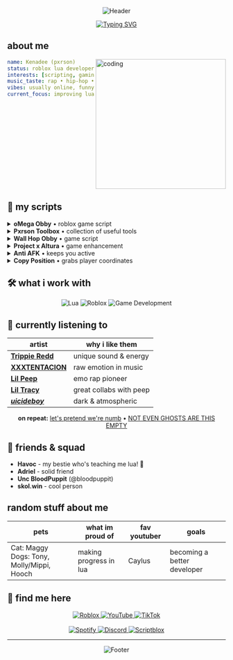 <div align="center">
  <img src="https://capsule-render.vercel.app/api?type=waving&color=gradient&customColorList=6,11,20&height=180&section=header&text=pxrson&fontAlignY=35&fontSize=45&fontColor=ffffff&desc=Learning%20Lua%20•%20Roblox%20Developer&descAlignY=55&animation=twinkling" alt="Header"/>

[![Typing SVG](https://readme-typing-svg.herokuapp.com?font=JetBrains+Mono&pause=1000&color=9333EA&center=true&vCenter=true&width=400&lines=hey+there!+👋;roblox+script+developer;always+learning+something+new)](https://git.io/typing-svg)
</div>

## about me

<img align="right" src="https://media.giphy.com/media/qgQUggAC3Pfv687qPC/giphy.gif" width="300" alt="coding"/>

```yaml
name: Kenadee (pxrson)
status: roblox lua developer
interests: [scripting, gaming, music]
music_taste: rap • hip-hop • rock • metal • country
vibes: usually online, funny, random
current_focus: improving lua skills & creating useful scripts
```

<br clear="right"/>

## 🚀 my scripts

<details>
<summary><b>oMega Obby</b> • roblox game script</summary>

```lua
-- Discord: .pxrson
loadstring(game:HttpGet("https://raw.githubusercontent.com/Pxrson/oMega-Obby/refs/heads/main/Script",true))()
```
</details>

<details>
<summary><b>Pxrson Toolbox</b> • collection of useful tools</summary>

```lua
-- Discord: .pxrson
loadstring(game:HttpGet("https://raw.githubusercontent.com/Pxrson/PxrsonToolbox/refs/heads/main/Script.lua",true))()
```
</details>

<details>
<summary><b>Wall Hop Obby</b> • game script</summary>

```lua
-- Discord: .pxrson
loadstring(game:HttpGet("https://raw.githubusercontent.com/Pxrson/Wall-Hop-Obby/refs/heads/main/Script.lua",true))()
```
</details>

<details>
<summary><b>Project x Altura</b> • game enhancement</summary>

```lua
-- Discord: .pxrson
loadstring(game:HttpGet("https://raw.githubusercontent.com/Pxrson/Project-X-Altura/refs/heads/main/Main.lua",true))()
```
</details>

<details>
<summary><b>Anti AFK</b> • keeps you active</summary>

```lua
-- Discord: .pxrson
loadstring(game:HttpGet("https://raw.githubusercontent.com/Pxrson/Anti-AFK_CopyPos/refs/heads/main/anti%20afk.lua",true))()
```
</details>

<details>
<summary><b>Copy Position</b> • grabs player coordinates</summary>

```lua
-- Discord: .pxrson
loadstring(game:HttpGet("https://raw.githubusercontent.com/Pxrson/Anti-AFK_CopyPos/refs/heads/main/copy%20pos.lua",true))()
```
</details>

## 🛠 what i work with

<div align="center">
  
![Lua](https://img.shields.io/badge/lua-2C2D72.svg?style=for-the-badge&logo=lua&logoColor=white&style=flat)
![Roblox](https://img.shields.io/badge/roblox-000000.svg?style=for-the-badge&logo=roblox&logoColor=white&style=flat)
![Game Development](https://img.shields.io/badge/game%20dev-4CAF50.svg?style=for-the-badge&logo=unity&logoColor=white&style=flat)

</div>

## 🎵 currently listening to

<div align="center">

| artist | why i like them |
|--------|----------------|
| [**Trippie Redd**](https://open.spotify.com/artist/6Xgp2XMz1fhVYe7i6yNAax) | unique sound & energy |
| [**XXXTENTACION**](https://open.spotify.com/artist/15UsOTVnJzReFVN1VCnxy4) | raw emotion in music |
| [**Lil Peep**](https://open.spotify.com/artist/2kCcBybjl3SAtIcwdWpUe3) | emo rap pioneer |
| [**Lil Tracy**](https://open.spotify.com/artist/5g63iWaMJ2UrkZMkCC8dMi) | great collabs with peep |
| [**$uicideboy$**](https://open.spotify.com/artist/1VPmR4DJC1PlOtd0IADAO0) | dark & atmospheric |

**on repeat:** [let's pretend we're numb](https://open.spotify.com/track/4VOLwHXIrB5zktV7prPeOW) • [NOT EVEN GHOSTS ARE THIS EMPTY](https://open.spotify.com/track/7rzNKooM3JrKVT40fR22HI)

</div>

## 👥 friends & squad

- **Havoc** - my bestie who's teaching me lua! 🙏
- **Adriel** - solid friend 
- **Unc BloodPuppit** (@bloodpuppit)
- **skol.win** - cool person

## random stuff about me

<div align="center">

| pets | what im proud of | fav youtuber | goals |
|------|------------------|-------------|--------|
| Cat: Maggy<br>Dogs: Tony, Molly/Mippi, Hooch | making progress in lua | Caylus | becoming a better developer |

</div>

## 💬 find me here

<div align="center">
  <a href="https://www.roblox.com/users/4450443699/profile">
    <img src="https://img.shields.io/badge/roblox-000000?style=for-the-badge&logo=roblox&logoColor=white&style=flat" alt="Roblox"/>
  </a>
  <a href="https://www.youtube.com/@pxrsonv">
    <img src="https://img.shields.io/badge/youtube-FF0000?style=for-the-badge&logo=youtube&logoColor=white&style=flat" alt="YouTube"/>
  </a>
  <a href="https://www.tiktok.com/@pxrson999">
    <img src="https://img.shields.io/badge/tiktok-000000?style=for-the-badge&logo=tiktok&logoColor=white&style=flat" alt="TikTok"/>
  </a>
  <br><br>
  <a href="https://open.spotify.com/user/31semjzsclnnsulnm44bvzyeokcu?si=8e9fd303e7844bb4">
    <img src="https://img.shields.io/badge/spotify-1DB954?style=for-the-badge&logo=spotify&logoColor=white&style=flat" alt="Spotify"/>
  </a>
  <a href="https://discord.com/users/.pxrson">
    <img src="https://img.shields.io/badge/discord-5865F2?style=for-the-badge&logo=discord&logoColor=white&style=flat" alt="Discord"/>
  </a>
  <a href="https://scriptblox.com/u/pxrson999">
    <img src="https://img.shields.io/badge/scriptblox-0066CC?style=for-the-badge&logoColor=white&style=flat" alt="Scriptblox"/>
  </a>
</div>

---

<div align="center">
  <img src="https://capsule-render.vercel.app/api?type=waving&color=gradient&customColorList=6,11,20&height=100&section=footer&text=thanks%20for%20stopping%20by&fontSize=20&fontAlignY=70&animation=twinkling" alt="Footer"/>
</div>
